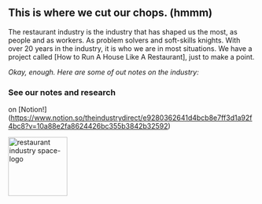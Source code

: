 ## This is where we **cut our chops**. (hmmm) 

The restaurant industry is the industry that has shaped us the most, as people and as workers. As problem solvers and soft-skills knights. With over 20 years in the industry, it is who we are in most situations. We have a project called [How to Run A House Like A Restaurant], just to make a point. 

*Okay, enough. Here are some of out notes on the industry:*

### See our notes and research

on [Notion!] (https://www.notion.so/theindustrydirect/e9280362641d4bcb8e7ff3d1a92f4bc8?v=10a88e2fa8624426bc355b3842b32592)


<img src="https://theindustrydirect.com/_assets/_img/TheIndustryDirect-Restaurant.IndustryI_space-icon.png" alt="restaurant industry space-logo" style="width:120px;height:120px;"> 